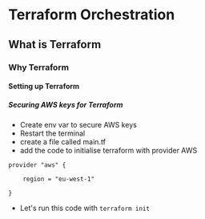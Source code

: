 # Terraform Orchestration
##  What is Terraform
### Why Terraform
#### Setting up Terraform
##### Securing AWS keys for Terraform

- Create env var to secure AWS keys
- Restart the terminal
- create a file called main.tf
- add the code to initialise terraform with provider AWS

```
provider "aws" {
  
    region = "eu-west-1"

}
```
- Let's run this code with `terraform init`